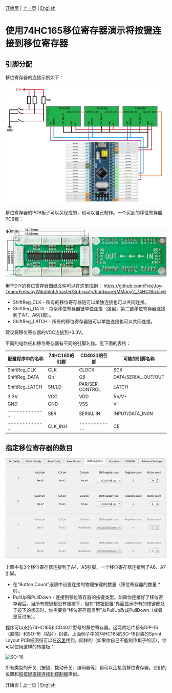 

[开始页](../README.md) | [上一页](./按键的连接.md) | [English](../eng/Connecting-buttons-to-shift-registers.md)

# 使用74HC165移位寄存器演示将按键连接到移位寄存器

## 引脚分配

移位寄存器的连接示例如下：

![](../images/S1.jpg)

移位寄存器的PCB板子可以买现成的，也可以自己制作。一个买到的移位寄存器PCB板：

![](../images/74hc165_pcb.jpg)

用于DIY的移位寄存器图纸文件可以在这里找到：
https://github.com/FreeJoy-Team/FreeJoyWiki/blob/master/3rd-party/hardware/MMJoy2_74HC165.lay6

* ShiftReg_CLK - 所有的移位寄存器链可以单独连接也可以共同连接。
* ShiftReg_DATA - 每条移位寄存器链单独连接（这里，第二链移位寄存器连接到了A7、A6引脚）。
* ShiftReg_LATCH - 所有的移位寄存器链可以单独连接也可以共同连接。

建议将移位寄存器的VCC连接到+3.3V。

不同的电路板和移位寄存器有不同的引脚名称。见下面的表格：

| 配置程序中的名称    | 74HC165的引脚    | CD4021的引脚    | 可能的引脚名称          |
|---------------------|------------------|-----------------|-------------------------|
|    ShiftReg_CLK     |       CLK        |      CLOCK      |     SCK                 |
|    ShiftReg_DATA    |        Qh        |        Q8       |     DATA/SERIAL_OUT/OUT |
|    ShiftReg_LATCH   |       SH/LD      | PAR/SER CONTROL |     LATCH               |
|         3.3V        |        VCC       |       VDD       |     5V/V+               |
|         GND         |        GND       |       VSS       |     V-                  |
|    -------------    |        SER       |  SERIAL IN      |     INPUT/DATA_IN/IN    |
|    -------------    |     CLK_INH      |    ------------ |     CE                  |

## 指定移位寄存器的数目

![](../images/S2.jpg)

上图中有3个移位寄存器连接到了A4、A5引脚，一个移位寄存器连接到了A6、A7引脚。

* 在“Button Count”选项中设置连接的物理按键的数量（移位寄存器的数量 * 8）。
* PullUp和PullDown - 连接到移位寄存器的按键类型。如果你连接好了移位寄存器后，当所有按键都没有被按下，但在“按钮配置”界面显示所有的按键都处于按下的状态时，你需要将“移位寄存器类型”从PullUp改成PullDown（或者是反过来）。

程序可以支持74HC165和CD4021型号的移位寄存器。这两款芯片都有DIP-16（直插）和SO-16（贴片）封装。上面例子中的74HC165的SO-16封装的Sprint Layout PCB板图纸可以在[这里](../3rd-party/hardware)找到。同样的（如果你自己不能制作板子的话），你可以使用这样的转接板：

![SO-16](/images/SO-16.jpg)

所有类型的开关（按键、拨动开关、编码器等）都可以连接到移位寄存器。它们的设置和[把按键直接连接到控制器](./将按键直接连接到控制器.md)类似。


[开始页](../README.md) | [上一页](./按键的连接.md) | [English](../eng/Connecting-buttons-to-shift-registers.md)
